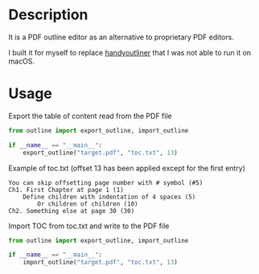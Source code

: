 # Description

It is a PDF outline editor as an alternative to proprietary PDF editors.

I built it for myself to replace [handyoutliner](https://handyoutlinerfo.sourceforge.net/) that I was not able to run it on macOS. 

# Usage

Export the table of content read from the PDF file
```python
from outline import export_outline, import_outline

if __name__ == "__main__":
    export_outline("target.pdf", "toc.txt", 13)
```

Example of toc.txt (offset 13 has been applied except for the first entry)
```
You can skip offsetting page number with # symbol (#5)
Ch1. First Chapter at page 1 (1)
    Define children with indentation of 4 spaces (5)
        Or children of children (10)
Ch2. Something else at page 30 (30)
```

Import TOC from toc.txt and write to the PDF file
```python
from outline import export_outline, import_outline

if __name__ == "__main__":
    import_outline("target.pdf", "toc.txt", 13)
```